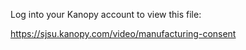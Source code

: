 Log into your Kanopy account to view this file:

https://sjsu.kanopy.com/video/manufacturing-consent
